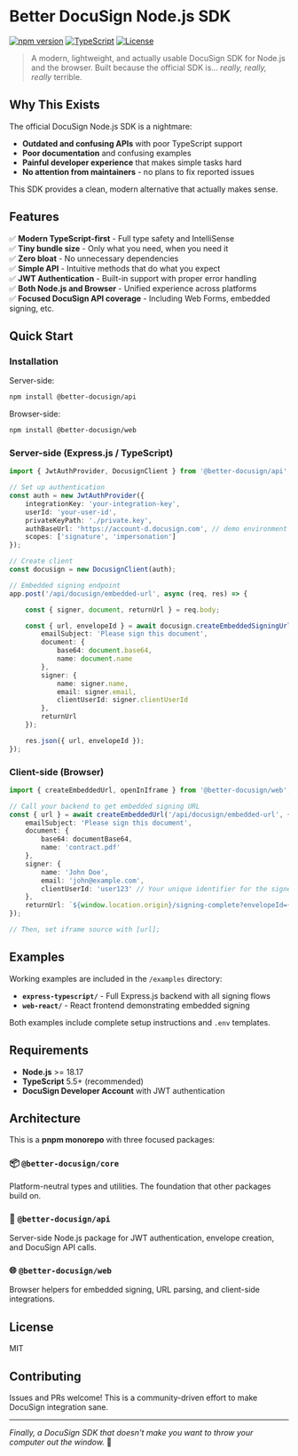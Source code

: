 # Better DocuSign Node.js SDK

[![npm version](https://img.shields.io/npm/v/@better-docusign/api?style=flat-square)](https://www.npmjs.com/package/@better-docusign/api)
[![TypeScript](https://img.shields.io/badge/TypeScript-5.5+-blue?style=flat-square&logo=typescript)](https://www.typescriptlang.org/)
[![License](https://img.shields.io/npm/l/@better-docusign/api?style=flat-square)](LICENSE)

> A modern, lightweight, and actually usable DocuSign SDK for Node.js and the browser. Built because the official SDK
> is... *really, really, really* terrible.

## Why This Exists

The official DocuSign Node.js SDK is a nightmare:

- **Outdated and confusing APIs** with poor TypeScript support
- **Poor documentation** and confusing examples
- **Painful developer experience** that makes simple tasks hard
- **No attention from maintainers** - no plans to fix reported issues

This SDK provides a clean, modern alternative that actually makes sense.

## Features

✅ **Modern TypeScript-first** - Full type safety and IntelliSense  
✅ **Tiny bundle size** - Only what you need, when you need it  
✅ **Zero bloat** - No unnecessary dependencies  
✅ **Simple API** - Intuitive methods that do what you expect  
✅ **JWT Authentication** - Built-in support with proper error handling  
✅ **Both Node.js and Browser** - Unified experience across platforms  
✅ **Focused DocuSign API coverage** - Including Web Forms, embedded signing, etc.

## Quick Start

### Installation

Server-side:

```bash
npm install @better-docusign/api
```

Browser-side:

```bash
npm install @better-docusign/web
```

### Server-side (Express.js / TypeScript)

```typescript
import { JwtAuthProvider, DocusignClient } from '@better-docusign/api';

// Set up authentication
const auth = new JwtAuthProvider({
    integrationKey: 'your-integration-key',
    userId: 'your-user-id',
    privateKeyPath: './private.key',
    authBaseUrl: 'https://account-d.docusign.com', // demo environment
    scopes: ['signature', 'impersonation']
});

// Create client
const docusign = new DocusignClient(auth);

// Embedded signing endpoint
app.post('/api/docusign/embedded-url', async (req, res) => {

    const { signer, document, returnUrl } = req.body;

    const { url, envelopeId } = await docusign.createEmbeddedSigningUrl({
        emailSubject: 'Please sign this document',
        document: {
            base64: document.base64,
            name: document.name
        },
        signer: {
            name: signer.name,
            email: signer.email,
            clientUserId: signer.clientUserId
        },
        returnUrl
    });

    res.json({ url, envelopeId });
});

```

### Client-side (Browser)

```typescript
import { createEmbeddedUrl, openInIframe } from '@better-docusign/web';

// Call your backend to get embedded signing URL
const { url } = await createEmbeddedUrl('/api/docusign/embedded-url', {
    emailSubject: 'Please sign this document',
    document: {
        base64: documentBase64,
        name: 'contract.pdf'
    },
    signer: {
        name: 'John Doe',
        email: 'john@example.com',
        clientUserId: 'user123' // Your unique identifier for the signer
    },
    returnUrl: `${window.location.origin}/signing-complete?envelopeId={envelopeId}` // Use {envelopeId} as variable
});

// Then, set iframe source with [url];
```

## Examples

Working examples are included in the `/examples` directory:

- **`express-typescript/`** - Full Express.js backend with all signing flows
- **`web-react/`** - React frontend demonstrating embedded signing

Both examples include complete setup instructions and `.env` templates.

## Requirements

- **Node.js** >= 18.17
- **TypeScript** 5.5+ (recommended)
- **DocuSign Developer Account** with JWT authentication

## Architecture

This is a **pnpm monorepo** with three focused packages:

### 📦 `@better-docusign/core`

Platform-neutral types and utilities. The foundation that other packages build on.

### 🚀 `@better-docusign/api`

Server-side Node.js package for JWT authentication, envelope creation, and DocuSign API calls.

### 🌐 `@better-docusign/web`

Browser helpers for embedded signing, URL parsing, and client-side integrations.

## License

MIT

## Contributing

Issues and PRs welcome! This is a community-driven effort to make DocuSign integration sane.

---

*Finally, a DocuSign SDK that doesn't make you want to throw your computer out the window.* 🚀